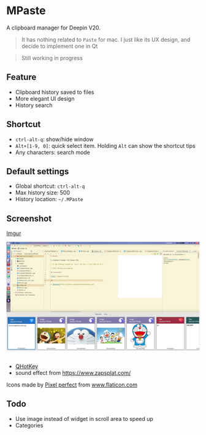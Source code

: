 # MPaste

A clipboard manager for Deepin V20.

> It has nothing related to `Paste` for mac. I just like its UX design, and decide to implement one in Qt

> Still working in progress

## Feature

* Clipboard history saved to files
* More elegant UI design
* History search

## Shortcut

* `ctrl-alt-q`: show/hide window
* `Alt+[1-9, 0]`: quick select item. Holding `Alt` can show the shortcut tips
* Any characters: search mode

## Default settings

* Global shortcut: `ctrl-alt-q`
* Max history size: 500
* History location: `~/.MPaste`

## Screenshot

[Imgur](https://i.imgur.com/79gyO0n.gifv)

<blockquote class="imgur-embed-pub" lang="en" data-id="a/79gyO0n" data-context="false" ><a href="//imgur.com/a/79gyO0n"></a></blockquote><script async src="//s.imgur.com/min/embed.js" charset="utf-8"></script>

![s1](./images/s1.png)

##

* [QHotKey](https://github.com/Skycoder42/QHotkey.git)
* sound effect from https://www.zapsplat.com/

<div>Icons made by <a href="https://www.flaticon.com/authors/pixel-perfect" title="Pixel perfect">Pixel perfect</a> from <a href="https://www.flaticon.com/" title="Flaticon">www.flaticon.com</a></div>

## Todo

* Use image instead of widget in scroll area to speed up
* Categories
